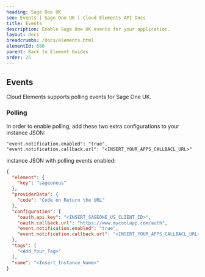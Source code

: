 ```yaml
---
heading: Sage One UK
seo: Events | Sage One UK | Cloud Elements API Docs
title: Events
description: Enable Sage One UK events for your application.
layout: docs
breadcrumbs: /docs/elements.html
elementId: 686
parent: Back to Element Guides
order: 25
---
```


## Events

Cloud Elements supports polling events for Sage One UK.

### Polling

In order to enable polling, add these two extra configurations to your instance JSON:

```
"event.notification.enabled": "true",
"event.notification.callback.url": "<INSERT_YOUR_APPS_CALLBACL_URL>"
```

instance JSON with polling events enabled:

```json
{
  "element": {
    "key": "sageoneus"
  },
  "providerData": {
    "code": "Code on Return the URL"
  },
  "configuration": {
    "oauth.api.key": "<INSERT_SAGEONE_US_CLIENT_ID>",
    "oauth.callback.url": "https://www.mycoolapp.com/auth",
    "event.notification.enabled": "true",
    "event.notification.callback.url": "<INSERT_YOUR_APPS_CALLBACL_URL>"
  },
  "tags": [
    "<Add_Your_Tag>"
  ],
  "name": "<Insert_Instance_Name>"
}
```
